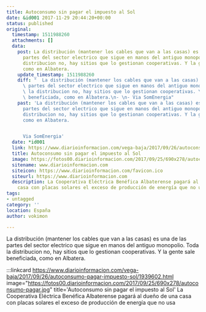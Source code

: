 ```yaml
---
title: Autoconsumo sin pagar el impuesto al Sol
date: &id001 2017-11-29 20:44:20+00:00
status: published
original:
  timestamp: 1511988260
  attachments: []
  data:
    post: La distribución (mantener los cables que van a las casas) es una de las
      partes del sector electrico que sigue en manos del antiguo monopolio. Toda la
      distribucion no, hay sitios que lo gestionan cooperativas. Y la gente sale beneficiada,
      como en Albatera.
    update_timestamp: 1511988260
    diff: "  La distribución (mantener los cables que van a las casas) es una de las\
      \ partes del sector electrico que sigue en manos del antiguo monopolio. Toda\
      \ la distribucion no, hay sitios que lo gestionan cooperativas. Y la gente sale\
      \ beneficiada, como en Albatera.\n- \n- Via SomEnergia"
    past: 'La distribución (mantener los cables que van a las casas) es una de las
      partes del sector electrico que sigue en manos del antiguo monopolio. Toda la
      distribucion no, hay sitios que lo gestionan cooperativas. Y la gente sale beneficiada,
      como en Albatera.


      Via SomEnergia'
  date: *id001
  link: https://www.diarioinformacion.com/vega-baja/2017/09/26/autoconsumo-pagar-impuesto-sol/1939602.html
  title: Autoconsumo sin pagar el impuesto al Sol
  image: https://fotos00.diarioinformacion.com/2017/09/25/690x278/autoconsumo-pagar.jpg
  sitename: www.diarioinformacion.com
  siteicon: https://www.diarioinformacion.com/favicon.ico
  siteurl: https://www.diarioinformacion.com
  description: La Cooperativa Eléctrica Benéfica Albaterense pagará al dueño de una
    casa con placas solares el exceso de producción de energía que no usa
tags:
- untagged
category: ''
location: España
author: vokimon

---
```

La distribución (mantener los cables que van a las casas) es una de las partes del sector electrico que sigue en manos del antiguo monopolio. Toda la distribucion no, hay sitios que lo gestionan cooperativas. Y la gente sale beneficiada, como en Albatera.

:::linkcard https://www.diarioinformacion.com/vega-baja/2017/09/26/autoconsumo-pagar-impuesto-sol/1939602.html image="https://fotos00.diarioinformacion.com/2017/09/25/690x278/autoconsumo-pagar.jpg" title='Autoconsumo sin pagar el impuesto al Sol'
    La Cooperativa Eléctrica Benéfica Albaterense pagará al dueño de una casa con placas solares el exceso de producción de energía que no usa

